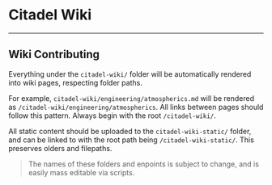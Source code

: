 # Citadel Wiki

---

## Wiki Contributing

Everything under the `citadel-wiki/` folder will be automatically rendered into wiki pages, respecting folder paths.

For example, `citadel-wiki/engineering/atmospherics.md` will be rendered as `/citadel-wiki/engineering/atmospherics`.
All links between pages should follow this pattern. Always begin with the root `/citadel-wiki/`.

All static content should be uploaded to the `citadel-wiki-static/` folder, and can be linked to with the root path being `/citadel-wiki-static/`. This preserves olders and filepaths.


> The names of these folders and enpoints is subject to change, and is easily mass editable via scripts.
